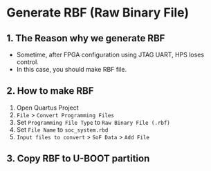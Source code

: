 # Generate RBF (Raw Binary File) 

## 1. The Reason why we generate RBF 

- Sometime, after FPGA configuration using JTAG UART, HPS loses control.
- In this case, you should make RBF file.

## 2. How to make RBF

1. Open Quartus Project
2. `File` > `Convert Programming Files`
3. Set `Programming File Type` to `Raw Binary File (.rbf)`
4. Set `File Name` to `soc_system.rbd`
5. `Input files to convert` > `SoF Data` > `Add File`

## 3. Copy RBF to U-BOOT partition
